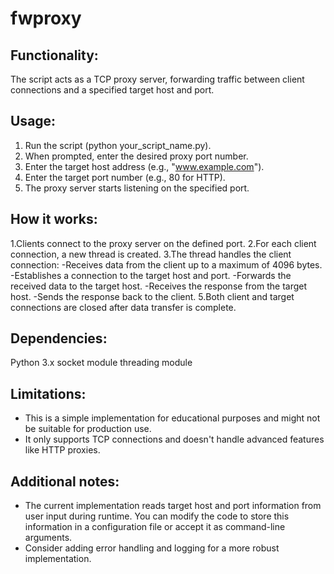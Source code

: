 # fwproxy

## Functionality:
The script acts as a TCP proxy server, forwarding traffic between client connections and a specified target host and port.

## Usage: 
1. Run the script (python your_script_name.py).
2. When prompted, enter the desired proxy port number.
3. Enter the target host address (e.g., "www.example.com").
4. Enter the target port number (e.g., 80 for HTTP).
5. The proxy server starts listening on the specified port.

## How it works:
1.Clients connect to the proxy server on the defined port.
2.For each client connection, a new thread is created.
3.The thread handles the client connection:
 -Receives data from the client up to a maximum of 4096 bytes.
 -Establishes a connection to the target host and port.
 -Forwards the received data to the target host.
 -Receives the response from the target host.
 -Sends the response back to the client.
5.Both client and target connections are closed after data transfer is complete.

## Dependencies:
Python 3.x
socket module
threading module

## Limitations:

- This is a simple implementation for educational purposes and might not be suitable for production use.
- It only supports TCP connections and doesn't handle advanced features like HTTP proxies.

## Additional notes:
- The current implementation reads target host and port information from user input during runtime. You can modify the code to store this information in a configuration file or accept it as command-line arguments.
- Consider adding error handling and logging for a more robust implementation.
